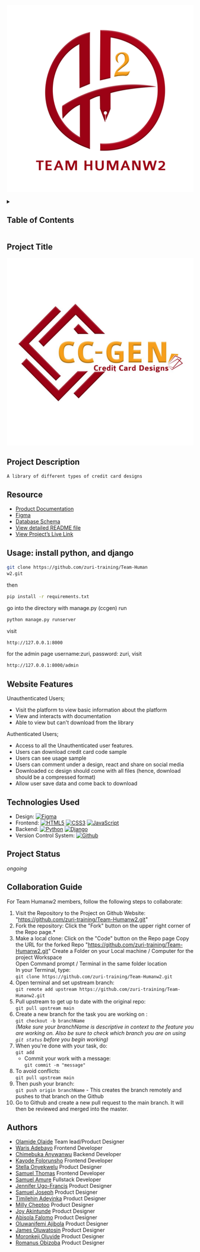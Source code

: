 ![HUMAN-2.png](https://github.com/zuri-training/Team-Humanw2/blob/c63ddd171dd218a8e93144d2fe6f24637da8485e/HUMAN-2.png)

<details><summary><h2>Table of Contents</h2></summary>

* [Project Title](#Project-Title)
* [Project Description](#project-description)
* [Resource](#resource)
* [Website Features](#website-features)
* [Technologies Used](#technologies-used)
* [Project Status](#project-status)
* [Collaboration Guide](#collaboration-guide)</details>

## Project Title
![WhatsApp Image 2022-12-13 at 2.33.15 PM.jpeg](https://github.com/zuri-training/Team-Humanw2/blob/main/WhatsApp%20Image%202022-12-13%20at%202.33.15%20PM.jpeg)

## Project Description
    A library of different types of credit card designs

## Resource
* [Product Documentation](https://docs.google.com/document/d/15_CW3yIrWMxepYVp_7WHOLzd5md7q2thjMBgyGg_PrE/edit?usp=sharing)
* [Figma](https://www.figma.com/file/vHvm0LLeEOO2wDEw9tMcG7/Team-Humanw2-CC_gen?node-id=0%3A1&t=z3IEJkfp8tAnV9JV-1)
* [Database Schema](https://docs.google.com/document/d/1--K5aBYXsp6UJa1XExZXTXfEoX88vy-1qgG5XFVOfLM/edit?usp=sharing)
* [View detailed README file](https://github.com/zuri-training/Team-Humanw2/blob/main/README.md)
* [View Project’s Live Link](http://teamhuman.pythonanywhere.com/)
## Usage: install python, and django
```sh
git clone https://github.com/zuri-training/Team-Human
w2.git
```
then
```sh
pip install -r requirements.txt
```
go into the directory with manage.py (ccgen) run
```sh
python manage.py runserver
```
visit
```sh
http://127.0.0.1:8000
```
for the admin page username:zuri, password: zuri, visit
```sh
http://127.0.0.1:8000/admin
```
## Website Features

Unauthenticated Users;

* Visit the platform to view basic information about the platform
* View and interacts with documentation
* Able to view but can't download from the library

Authenticated Users;
* Access to all the Unauthenticated user features.
* Users can download credit card code sample
* Users can see usage sample
* Users can comment under a design, react and share on social media
* Downloaded cc design should come with all files (hence, download should be a compressed format)
* Allow user save data and come back to download

## Technologies Used
* Design: <a href="https://www.figma.com/" target="_blank" rel="noreferrer"><img src="https://raw.githubusercontent.com/danielcranney/readme-generator/main/public/icons/skills/figma-colored.svg" width="36" height="36" alt="Figma" /></a>
* Frontend: <a href="https://developer.mozilla.org/en-US/docs/Glossary/HTML5" target="_blank" rel="noreferrer"><img src="https://raw.githubusercontent.com/danielcranney/readme-generator/main/public/icons/skills/html5-colored.svg" width="36" height="36" alt="HTML5" /></a>
	<a href="https://www.w3.org/TR/CSS/#css" target="_blank" rel="noreferrer"><img src="https://raw.githubusercontent.com/danielcranney/readme-generator/main/public/icons/skills/css3-colored.svg" width="36" height="36" alt="CSS3" /></a>
	<a href="https://developer.mozilla.org/en-US/docs/Web/JavaScript" target="_blank" rel="noreferrer"><img src="https://raw.githubusercontent.com/danielcranney/readme-generator/main/public/icons/skills/javascript-colored.svg" width="36" height="36" alt="JavaScript" /></a>
* Backend: <a href="https://www.python.org/" target="_blank" rel="noreferrer"><img src="https://raw.githubusercontent.com/danielcranney/readme-generator/main/public/icons/skills/python-colored.svg" width="36" height="36" alt="Python" /></a>
   <a href="https://www.djangoproject.com/" target="_blank" rel="noreferrer"><img src="https://verbose-equals-true.gitlab.io/django-postgres-vue-gitlab-ecs/django.jpg" width="36" height="36" alt="Django"/></a>
* Version Control System: <a href="https://www.github.com/" target="_blank" rel="noreferrer"><img src="https://github.githubassets.com/images/modules/logos_page/GitHub-Mark.png" width="36" height="36" alt="Github"/></a>

## Project Status
 _ongoing_
 
## Collaboration Guide
For Team Humanw2 members, follow the following steps to collaborate:
1. Visit the Repository to the Project on Github Website: "https://github.com/zuri-training/Team-Humanw2.git" <br/>
2. Fork the repository: Click the "Fork" button on the upper right corner of the Repo page.* <br/>
3. Make a local clone: 
     Click on the "Code" button on the Repo page 
     Copy the URL for the forked Repo "https://github.com/zuri-training/Team-Humanw2.git" 
     Create a Folder on your Local machine / Computer for the project Workspace <br/>
     Open Command prompt / Terminal in the same folder location <br/>
     In your Terminal, type: <br/>
        `git clone https://github.com/zuri-training/Team-Humanw2.git`
4. Open terminal and set upstream branch: <br/>
    `git remote add upstream https://github.com/zuri-training/Team-Humanw2.git`
5. Pull upstream to get up to date with the original repo:<br/>
    `git pull upstream main`
6. Create a new branch for the task you are working on :<br/>
    `git checkout -b branchName`<br/>
    *(Make sure your branchName is descriptive in context to the feature you are working on. Also be sure to check which branch you are on using `git status` before you begin working)*
7. When you're done with your task, do:<br/>
    `git add`<br/>
   - Commit your work with a message:<br/>
   `git commit -m "message"`
8. To avoid conflicts:<br/>
    `git pull upstream main`
9. Then push your branch:<br/>
    `git push origin branchName` - This creates the branch remotely and pushes to that branch on the Github
10. Go to Github and create a new pull request to the main branch. It will then be reviewed and merged into the master.

## Authors

- [Olamide Olaide](https://www.github.com/Olamideolaide) Team lead/Product Designer
- [Waris Adebayo](https://www.github.com/wixda) Frontend Developer
- [Chimebuka Anywanwu](https://www.github.com/chimebukanian) Backend Developer
- [Kayode Folorunsho](https://www.github.com/DeyokaOfficial) Frontend Developer
- [Stella Onyekwelu](https://www.github.com/StellaOnyekwelu) Product Designer
- [Samuel Thomas](https://www.github.com/Sammex45) Frontend Developer
- [Samuel Amure](https://github.com/Khun111) Fullstack Developer
- [Jennifer Ugo-Francis](https://www.github.com/Adela9895) Product Designer
- [Samuel Joseph](https://www.github.com/Skraboom) Product Designer
- [Timilehin Adeyinka](https://www.github.com/Timilehin100) Product Designer
- [Milly Cheptoo](https://www.github.com/Millie271) Product Designer
- [Joy Akintunde](https://github.com/Joyakins) Product Designer
- [Abisola Falomo](https://www.github.com/AbisolaHelen) Product Designer
- [Oluwanifemi Ajibola](https://www.github.com/Toluwanifemi) Product Designer
- [James Oluwatosin](https://www.github.com/Josvisuals) Product Designer
- [Moronkeji Oluyide](https://www.github.com/Oludek) Product Designer
- [Romanus Obizoba](https://www.github.com/Romanusik2) Product Designer
